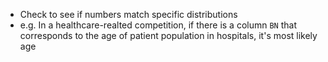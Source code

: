 - Check to see if numbers match specific distributions
- e.g. In a healthcare-realted competition, if there is a column `BN` that corresponds to the age of patient population in hospitals, it's most likely age